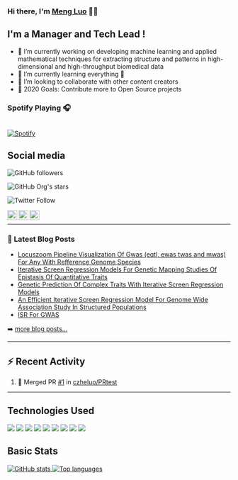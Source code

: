 ### Hi there, I'm [Meng Luo][website] 👋👋

<!--
**czheluo/czheluo** is a ✨ _special_ ✨ repository because its `README.md` (this file) appears on your GitHub profile.

Here are some ideas to get you started:
- 🔭 I’m currently working on ...
- 🌱 I’m currently learning ...
- 👯 I’m looking to collaborate on ...
- 🤔 I’m looking for help with ...
- 💬 Ask me about ...
- 📫 How to reach me: ...
- 😄 Pronouns: ...
- ⚡ Fun fact: ...
-->

## I'm a Manager and Tech Lead !

- 🔭 I’m currently working on developing machine learning and applied mathematical techniques for extracting structure and patterns in high-dimensional and high-throughput biomedical data
- 🌱 I’m currently learning everything 🤣
- 👯 I’m looking to collaborate with other content creators
- 🥅 2020 Goals: Contribute more to Open Source projects

### Spotify Playing 🎧

<td width="50%">
      
&nbsp; <br> [![Spotify](https://czheluo-spotify.vercel.app/api/spotify)](https://open.spotify.com/user/simonzhe?si=iM3yb8kwTLC_a5_5ywHbgQ)

</td>

<!--
[<img src="https://now-playing-simonzhe.vercel.app/api/spotify-playing" alt="Loy Spotify Playing" width="350" />](https://open.spotify.com/track/4FFB0Tp6sR4pvoguhCZ33O?si=-JJ8n8uoSRqHmjbEVn-DnA)
-->

<!--
<iframe src="https://open.spotify.com/embed/track/4FFB0Tp6sR4pvoguhCZ33O" width="300" height="380" frameborder="0" allowtransparency="true" allow="encrypted-media">
</iframe>
-->

## Social media

![GitHub followers](https://img.shields.io/github/followers/czheluo?style=social)

![GitHub Org's stars](https://img.shields.io/github/stars/czheluo?style=social)

![Twitter Follow](https://img.shields.io/twitter/follow/czheluo?label=Follow&style=social)


[<img align="left" alt="codeSTACKr | Twitter" width="22px" src="https://cdn.jsdelivr.net/npm/simple-icons@v3/icons/twitter.svg" />][twitter]
[<img align="left" alt="codeSTACKr | LinkedIn" width="22px" src="https://cdn.jsdelivr.net/npm/simple-icons@v3/icons/linkedin.svg" />][linkedin]
[<img align="left" alt="codeSTACKr | Instagram" width="22px" src="https://cdn.jsdelivr.net/npm/simple-icons@v3/icons/instagram.svg" />][instagram]

<br />

---

### 📕 Latest Blog Posts

<!-- BLOG-POST-LIST:START -->
- [Locuszoom Pipeline Visualization Of Gwas (eqtl, ewas twas and mwas) For Any With Refference Genome Species](https://mengluocv.me/blog/2019/06/27/LocusZoom-Pipeline-visualization-of-GWAS-(eQTL,-EWAS-TWAS-and-MWAS)-For-any-with-refference-genome-species/)
- [Iterative Screen Regression Models For Genetic Mapping Studies Of Epistasis Of Quantitative Traits](https://mengluocv.me/blog/2018/06/02/Iterative-Screen-Regression-Models-for-Genetic-Mapping-Studies-of-Epistasis-of-Quantitative-Traits/)
- [Genetic Prediction Of Complex Traits With Iterative Screen Regression Models](https://mengluocv.me/blog/2018/05/22/Genetic-Prediction-of-Complex-Traits-with-Iterative-Screen-Regression-Models/)
- [An Efficient Iterative Screen Regression Model For Genome Wide Association Study In Structured Populations](https://mengluocv.me/blog/2018/05/12/An-Efficient-Iterative-Screen-Regression-model-For-Genome-wide-Association-Study-in-Structured-Populations/)
- [ISR For GWAS](https://czheluo.github.io//bmd_man/bmd_qq/ISR-For-GWAS/)
<!-- BLOG-POST-LIST:END -->

➡️ [more blog posts...](https://czheluo.github.io/post/)

---

## :zap: Recent Activity

<!--START_SECTION:activity-->
1. 🎉 Merged PR [#1](https://github.com//czheluo/PRtest/pull/1) in [czheluo/PRtest](https://github.com//czheluo/PRtest)
<!--END_SECTION:activity-->


---

## Technologies Used

<!-- badges: start -->
![](https://img.shields.io/badge/python%20-%2314354C.svg?&style=for-the-badge&logo=python&logoColor=white)
![](https://img.shields.io/badge/r-%23276DC3.svg?&style=for-the-badge&logo=r&logoColor=white)
![](https://img.shields.io/badge/perl-%2339457E.svg?&style=for-the-badge&logo=perl&logoColor=white)
![](https://img.shields.io/badge/MATLAB%20-%2314354C.svg?&style=for-the-badge&logo=MATLAB&logoColor=white)
![](https://img.shields.io/badge/markdown%20-%2314354C.svg?&style=for-the-badge&logo=markdown&logoColor=white)
![](https://img.shields.io/badge/github-%23100000.svg?&style=for-the-badge&logo=github&logoColor=white)
![](https://img.shields.io/badge/git-%23100000.svg?&style=for-the-badge&logo=git&logoColor=white)
![](https://img.shields.io/badge/html-%23239120.svg?&style=flat-square&logo=html5&logoColor=white)
![](https://img.shields.io/badge/css-%23239120.svg?&style=flat-square&logo=css3&logoColor=white)
<!-- badges: end -->


## Basic Stats

<a href="https://github.com/anuraghazra/github-readme-stats">
<img align="center" src="https://github-readme-stats.vercel.app/api?username=czheluo&count_private=true&show_icons=true" alt="GitHub stats" />
</a> <a href="https://github.com/anuraghazra/github-readme-stats">
<img align="center" src="https://github-readme-stats.vercel.app/api/top-langs?username=czheluo&layout=compact" alt= "Top languages" />
</a>


[website]: https://czheluo.github.io/
[twitter]: https://twitter.com/czheluo
[instagram]: https://instagram.com/czheluo
[linkedin]: https://linkedin.com/in/czheluo
[github]: https://github.com/czheluo/

